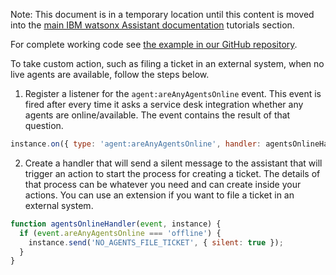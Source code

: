Note: This document is in a temporary location until this content is moved into the [main IBM watsonx Assistant documentation](https://cloud.ibm.com/docs/watson-assistant?topic=watson-assistant-web-chat-overview) tutorials section.

For complete working code see [the example in our GitHub repository](https://github.com/watson-developer-cloud/assistant-toolkit/tree/master/integrations/webchat/examples/agents-unavailable).

To take custom action, such as filing a ticket in an external system, when no live agents are available, follow the steps below.

1. Register a listener for the `agent:areAnyAgentsOnline` event. This event is fired after every time it asks a service desk integration whether any agents are online/available. The event contains the result of that question.
```javascript
instance.on({ type: 'agent:areAnyAgentsOnline', handler: agentsOnlineHandler });
```

2. Create a handler that will send a silent message to the assistant that will trigger an action to start the process for creating a ticket. The details of that process can be whatever you need and can create inside your actions. You can use an extension if you want to file a ticket in an external system.
```javascript
function agentsOnlineHandler(event, instance) {
  if (event.areAnyAgentsOnline === 'offline') {
    instance.send('NO_AGENTS_FILE_TICKET', { silent: true });
  }
}
```
